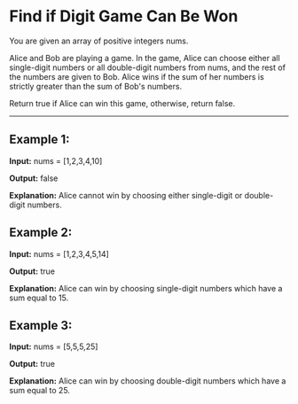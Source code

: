 # Find if Digit Game Can Be Won

You are given an array of positive integers nums.

Alice and Bob are playing a game. In the game, Alice can choose either all single-digit numbers or all double-digit numbers from nums, and the rest of the numbers are given to Bob. Alice wins if the sum of her numbers is strictly greater than the sum of Bob's numbers.

Return true if Alice can win this game, otherwise, return false.

---

## Example 1:

**Input:** nums = [1,2,3,4,10]

**Output:** false

**Explanation:** Alice cannot win by choosing either single-digit or double-digit numbers.


## Example 2:

**Input:** nums = [1,2,3,4,5,14]

**Output:** true

**Explanation:** Alice can win by choosing single-digit numbers which have a sum equal to 15.


## Example 3:

**Input:** nums = [5,5,5,25]

**Output:** true

**Explanation:** Alice can win by choosing double-digit numbers which have a sum equal to 25.